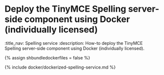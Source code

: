 # Deploy the TinyMCE Spelling server-side component using Docker (individually licensed)
:title_nav: Spelling service
:description: How-to deploy the TinyMCE Spelling server-side component using Docker (individually licensed).

{% assign shbundledockerfiles = false %}

{% include docker/dockerized-spelling-service.md %}
